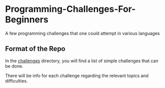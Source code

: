 # Programming-Challenges-For-Beginners
A few programming challenges that one could attempt in various languages

## Format of the Repo
In the [challenges](challenges) directory,
you will find a list of simple challenges that can be done.

There will be info for each challenge regarding the relevant topics and difficulties.

